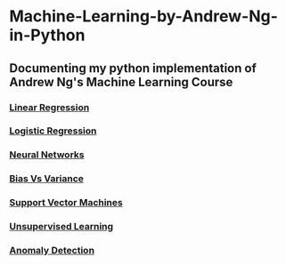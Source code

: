# Machine-Learning-by-Andrew-Ng-in-Python
## Documenting my python implementation of Andrew Ng's Machine Learning Course

### [Linear Regression](https://github.com/Benlau93/Machine-Learning-by-Andrew-Ng-in-Python/tree/master/LinearRegression)
### [Logistic Regression](https://github.com/Benlau93/Machine-Learning-by-Andrew-Ng-in-Python/tree/master/LogisticRegression)
### [Neural Networks](https://github.com/Benlau93/Machine-Learning-by-Andrew-Ng-in-Python/tree/master/NeuralNetworks)
### [Bias Vs Variance](https://github.com/Benlau93/Machine-Learning-by-Andrew-Ng-in-Python/tree/master/Bias_Vs_Variance)
### [Support Vector Machines](https://github.com/Benlau93/Machine-Learning-by-Andrew-Ng-in-Python/tree/master/SupportVectorMachines)
### [Unsupervised Learning](https://github.com/Benlau93/Machine-Learning-by-Andrew-Ng-in-Python/tree/master/KmeansClustering_PCA)
### [Anomaly Detection](https://github.com/Benlau93/Machine-Learning-by-Andrew-Ng-in-Python/tree/master/Anomaly%20Detection)
